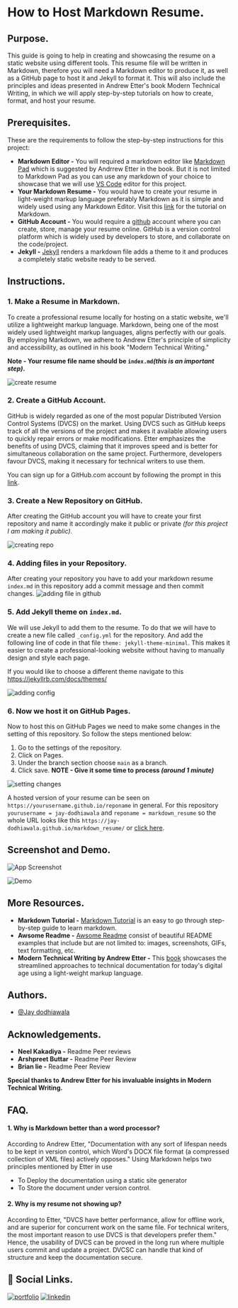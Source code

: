 # How to Host Markdown Resume.

## Purpose.

This guide is going to help in creating and showcasing the resume on a static website using different tools. This resume file will be written in Markdown, therefore you will need a Markdown editor to produce it, as well as a GitHub page to host it and Jekyll to format it. This will also include the principles and ideas presented in Andrew Etter's book Modern Technical Writing, in which we will apply step-by-step tutorials on how to create, format, and host your resume.

## Prerequisites.

These are the requirements to follow the step-by-step instructions for this project:

- **Markdown Editor -** You will required a markdown editor like [Markdown Pad](http://www.markdownpad.com/) which is suggested by Andrrew Etter in the book. But it is not limited to Markdown Pad as you can use any markdown of your choice to showcase that we will use [VS Code](https://code.visualstudio.com/) editor for this project.
- **Your Markdown Resume -** You would have to create your resume in light-weight markup language preferably Markdown as it is simple and widely used using any Markdown Editor. Visit this [link](https://www.markdowntutorial.com/) for the tutorial on Markdown.
- **GitHub Account -** You would require a [github](https://github.com/?ef_id=_k_EAIaIQobChMIn7L4t9LjhAMVvYzCCB0ZnwBEEAAYASAAEgL85PD_BwE_k_&OCID=AIDcmmli8vlwie_SEM__k_EAIaIQobChMIn7L4t9LjhAMVvYzCCB0ZnwBEEAAYASAAEgL85PD_BwE_k_&gad_source=1&gclid=EAIaIQobChMIn7L4t9LjhAMVvYzCCB0ZnwBEEAAYASAAEgL85PD_BwE) account where you can create, store, manage your resume online. GitHub is a version control platform which is widely used by developers to store, and collaborate on the code/project.
- **Jekyll -** [Jekyll](https://jekyllrb.com/) renders a markdown file adds a theme to it and produces a completely static website ready to be served.

## Instructions.

### 1. Make a Resume in Markdown.

To create a professional resume locally for hosting on a static website, we'll utilize a lightweight markup language. Markdown, being one of the most widely used lightweight markup languages, aligns perfectly with our goals. By employing Markdown, we adhere to Andrew Etter's principle of simplicity and accessibility, as outlined in his book "Modern Technical Writing."

**Note - Your resume file name should be `index.md`_(this is an important step)_.**

![create resume](./media/resume_intro.gif)

### 2. Create a GitHub Account.

GitHub is widely regarded as one of the most popular Distributed Version Control Systems (DVCS) on the market. Using DVCS such as GitHub keeps track of all the versions of the project and makes it available allowing users to quickly repair errors or make modifications. Etter emphasizes the benefits of using DVCS, claiming that it improves speed and is better for simultaneous collaboration on the same project. Furthermore, developers favour DVCS, making it necessary for technical writers to use them.

You can sign up for a GitHub.com account by following the prompt in this [link](https://github.com/).

### 3. Create a New Repository on GitHub.

After creating the GitHub account you will have to create your first repository and name it accordingly make it public or private _(for this project I am making it public)_.

![creating repo](./media/create_repo.gif)

### 4. Adding files in your Repository.

After creating your repository you have to add your markdown resume `index.md` in this repository add a commit message and then commit changes.
![adding file in github](./media/adding_file.gif)

### 5. Add Jekyll theme on `index.md`.

We will use Jekyll to add them to the resume. To do that we will have to create a new file called `_config.yml` for the repository. And add the following line of code in that file `theme: jekyll-theme-minimal`. This makes it easier to create a professional-looking website without having to manually design and style each page.

If you would like to choose a different theme navigate to this https://jekyllrb.com/docs/themes/

![adding config](./media/add_config.gif)

### 6. Now we host it on GitHub Pages.

Now to host this on GitHub Pages we need to make some changes in the setting of this repository. So follow the steps mentioned below:

1. Go to the settings of the repository.
2. Click on Pages.
3. Under the branch section choose `main` as a branch.
4. Click save.
   **NOTE - Give it some time to process _(around 1 minute)_**

![setting changes](./media/settings_changes.gif)

A hosted version of your resume can be seen on `https://yourusername.github.io/reponame` in general. For this repository `yourusername = jay-dodhiawala` and `reponame = markdown_resume` so the whole URL looks like this `https://jay-dodhiawala.github.io/markdown_resume/` or [click here](https://jay-dodhiawala.github.io/markdown_resume/).

## Screenshot and Demo.

![App Screenshot](./media/ss.png)

![Demo](./media/hosted_version.gif)

## More Resources.

- **Markdown Tutorial -** [Markdown Tutorial](https://www.markdowntutorial.com/) is an easy to go through step-by-step guide to learn markdown.
- **Awsome Readme -** [Awsome Readme](https://github.com/matiassingers/awesome-readme) consist of beautiful README examples that include but are not limited to: images, screenshots, GIFs, text formatting, etc.
- **Modern Technical Writing by Andrew Etter -** This [book](https://www.amazon.ca/Modern-Technical-Writing-Introduction-Documentation-ebook/dp/B01A2QL9SS/ref=sr_1_1?dib=eyJ2IjoiMSJ9.h9LxOHmOAnlvUGYcvhTL4ClLhGKIJwiB_lxBPHU2x73a8KJVgRGqGjZZRm669cJwejA3DmqH8TxsB9nuVGltxUgzowQdjpfpBHlx7yCEiJji_YKyzLPICWhwmpc76_eOwcn8jPEcHI8b6suuUzhHVEY0CJI8khrWw9xhUnC5qTZv1Gx30ODfAGUcJ4pk7DCkPPhFwBCRLtNrPmmXVGpYdmZfyagM61QIlXvxQUOo9R9sfq1Ahtpt33dTvdkMLZ17nxs4MAJ1E8VTXIl13nzoF3hiUvWCtfN5cxv990dBZsg.Umk8Pn_0fgn6ghXjAFLY8hGkJKEW9m-GSpWnW1GY0ik&dib_tag=se&hvadid=671272763676&hvdev=c&hvlocphy=9001212&hvnetw=g&hvqmt=e&hvrand=7483445791036939457&hvtargid=kwd-316052970931&hydadcr=22459_13497880&keywords=modern+technical+writing&qid=1709844831&sr=8-1) showcases the streamlined approaches to technical documentation for today's digital age using a light-weight markup language.

## Authors.

- [@Jay dodhiawala](https://github.com/Jay-Dodhiawala)

## Acknowledgements.

- **Neel Kakadiya -** Readme Peer reviews
- **Arshpreet Buttar -** Readme Peer Review
- **Brian lie -** Readme Peer Review

**Special thanks to Andrew Etter for his invaluable insights in Modern Technical Writing.**

## FAQ.

#### 1. Why is Markdown better than a word processor?

According to Andrew Etter, "Documentation with any sort of lifespan needs to be kept in version control, which Word's DOCX file format (a compressed collection of XML files) actively opposes." Using Markdown helps two principles mentioned by Etter in use

- To Deploy the documentation using a static site generator
- To Store the document under version control.

#### 2. Why is my resume not showing up?

According to Etter, "DVCS have better performance, allow for offline work, and are superior for concurrent work on the same file. For technical writers, the most important reason to use DVCS is that developers prefer them." Hence, the usability of DVCS can be proved in the long run where multiple users commit and update a project. DVCSC can handle that kind of structure and keep the documentation secure.

## 🔗 Social Links.

[![portfolio](https://img.shields.io/badge/my_email_@-000?style=for-the-badge&logo=ko-fi&logoColor=white)](mailto:jaydodhiawala.work@gmail.com)
[![linkedin](https://img.shields.io/badge/linkedin-0A66C2?style=for-the-badge&logo=linkedin&logoColor=white)](https://linkedin.com/in/jaydodhiawala)
